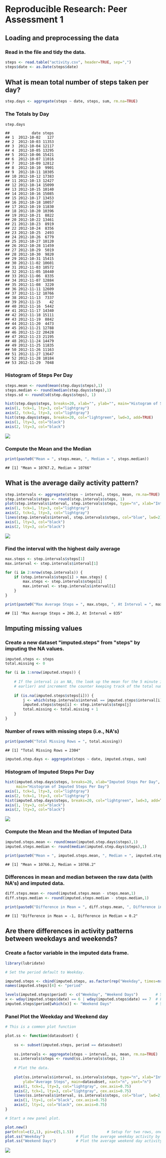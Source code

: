 # Reproducible Research: Peer Assessment 1

## Loading and preprocessing the data


### Read in the file and tidy the data.

```r
steps <- read.table("activity.csv", header=TRUE, sep=",")
steps$date <- as.Date(steps$date)
```

## What is mean total number of steps taken per day?

```r
step.days <- aggregate(steps ~ date, steps, sum, rm.na=TRUE)
```

### The Totals by Day

```r
step.days
```

```
##          date steps
## 1  2012-10-02   127
## 2  2012-10-03 11353
## 3  2012-10-04 12117
## 4  2012-10-05 13295
## 5  2012-10-06 15421
## 6  2012-10-07 11016
## 7  2012-10-09 12812
## 8  2012-10-10  9901
## 9  2012-10-11 10305
## 10 2012-10-12 17383
## 11 2012-10-13 12427
## 12 2012-10-14 15099
## 13 2012-10-15 10140
## 14 2012-10-16 15085
## 15 2012-10-17 13453
## 16 2012-10-18 10057
## 17 2012-10-19 11830
## 18 2012-10-20 10396
## 19 2012-10-21  8822
## 20 2012-10-22 13461
## 21 2012-10-23  8919
## 22 2012-10-24  8356
## 23 2012-10-25  2493
## 24 2012-10-26  6779
## 25 2012-10-27 10120
## 26 2012-10-28 11459
## 27 2012-10-29  5019
## 28 2012-10-30  9820
## 29 2012-10-31 15415
## 30 2012-11-02 10601
## 31 2012-11-03 10572
## 32 2012-11-05 10440
## 33 2012-11-06  8335
## 34 2012-11-07 12884
## 35 2012-11-08  3220
## 36 2012-11-11 12609
## 37 2012-11-12 10766
## 38 2012-11-13  7337
## 39 2012-11-15    42
## 40 2012-11-16  5442
## 41 2012-11-17 14340
## 42 2012-11-18 15111
## 43 2012-11-19  8842
## 44 2012-11-20  4473
## 45 2012-11-21 12788
## 46 2012-11-22 20428
## 47 2012-11-23 21195
## 48 2012-11-24 14479
## 49 2012-11-25 11835
## 50 2012-11-26 11163
## 51 2012-11-27 13647
## 52 2012-11-28 10184
## 53 2012-11-29  7048
```

### Histogram of Steps Per Day

```r
steps.mean <- round(mean(step.days$steps),1)
steps.median <- round(median(step.days$steps),1)
steps.sd <- round(sd(step.days$steps), 1)

hist(step.days$steps, breaks=20, xlab="", ylab="", main="Histogram of Steps Per Day")
axis(1, tck=1, lty=3, col="lightgray")
axis(2, tck=1, lty=3, col="lightgray")
hist(step.days$steps, breaks=20, col="lightgreen", lwd=3, add=TRUE)
axis(1, lty=3, col="black")
axis(2, lty=3, col="black")
```

![](PA1_template_files/figure-html/unnamed-chunk-5-1.png) 

### Compute the Mean and the Median

```r
print(paste0("Mean = ", steps.mean, ", Median = ", steps.median))
```

```
## [1] "Mean = 10767.2, Median = 10766"
```

## What is the average daily activity pattern?

```r
step.intervals <- aggregate(steps ~ interval, steps, mean, rm.na=TRUE)
step.intervals$steps <- round(step.intervals$steps, 1)
plot(step.intervals$interval, step.intervals$steps, type="n", xlab="Interval", ylab="Average Steps", main="Average Steps Per Interval")
axis(1, tck=1, lty=3, col="lightgray")
axis(2, tck=1, lty=3, col="lightgray")
lines(step.intervals$interval, step.intervals$steps, col="blue", lwd=2)
axis(1, lty=3, col="black")
axis(2, lty=3, col="black")
```

![](PA1_template_files/figure-html/unnamed-chunk-7-1.png) 

### Find the interval with the highest daily average

```r
max.steps <- step.intervals$steps[1]
max.interval <- step.intervals$interval[1]

for (i in 2:nrow(step.intervals)) {
    if (step.intervals$steps[i] > max.steps) {
        max.steps <- step.intervals$steps[i]
        max.interval <- step.intervals$interval[i]
    }
}

print(paste0("Max Average Steps = ", max.steps, ", At Interval = ", max.interval))
```

```
## [1] "Max Average Steps = 206.2, At Interval = 835"
```

## Imputing missing values

### Create a new dataset "imputed.steps" from "steps" by imputing the NA values.

```r
imputed.steps <- steps
total.missing <- 0

for (i in 1:nrow(imputed.steps)) {
    
    # If the interval is an NA, the look up the mean for the 5 minute interval (we computed this 
    # earlier) and increment the counter keeping track of the total number of NA's.
    
    if (is.na(imputed.steps$steps[i])) {
        j <- which(step.intervals$interval == imputed.steps$interval[i])
        imputed.steps$steps[i] <- step.intervals$steps[j]
        total.missing <- total.missing + 1
    }
}
```

### Number of rows with missing steps (i.e., NA's)

```r
print(paste0("Total Missing Rows = ", total.missing))
```

```
## [1] "Total Missing Rows = 2304"
```


```r
imputed.step.days <- aggregate(steps ~ date, imputed.steps, sum)
```

### Histogram of Imputed Steps Per Day

```r
hist(imputed.step.days$steps, breaks=20, xlab="Imputed Steps Per Day", 
     main="Histogram of Imputed Steps Per Day")
axis(1, tck=1, lty=3, col="lightgray")
axis(2, tck=1, lty=3, col="lightgray")
hist(imputed.step.days$steps, breaks=20, col="lightgreen", lwd=3, add=TRUE)
axis(1, lty=3, col="black")
axis(2, lty=3, col="black")
```

![](PA1_template_files/figure-html/unnamed-chunk-12-1.png) 

### Compute the Mean and the Median of Imputed Data

```r
imputed.steps.mean <- round(mean(imputed.step.days$steps),1)
imputed.steps.median <- round(median(imputed.step.days$steps),1)
                              
print(paste0("Mean = ", imputed.steps.mean, ", Median = ", imputed.steps.median))
```

```
## [1] "Mean = 10766.2, Median = 10766.2"
```

### Differences in mean and median between the raw data (with NA's) and imputed data.

```r
diff.steps.mean <- round(imputed.steps.mean - steps.mean,1)
diff.steps.median <- round(imputed.steps.median - steps.median,1)

print(paste0("Difference in Mean = ", diff.steps.mean, ", Difference in Median = ", diff.steps.median))
```

```
## [1] "Difference in Mean = -1, Difference in Median = 0.2"
```

## Are there differences in activity patterns between weekdays and weekends?

### Create a factor variable in the imputed data frame.


```r
library(lubridate)

# Set the period default to Weekday.

imputed.steps <- cbind(imputed.steps, as.factor(rep("Weekday", times=nrow(imputed.steps))))
names(imputed.steps)[4] <- "period"

levels(imputed.steps$period) <- c("Weekday", "Weekend Days")        # Setup the factor with two levels.
x <- wday(imputed.steps$date) == 6 | wday(imputed.steps$date) == 7  # Find all Saturdays and Sundays.
imputed.steps$period[which(x)] <- "Weekend Days"                    # Set the period to "Weekend Days".
```

### Panel Plot the Weekday and Weekend day  


```r
# This is a common plot function

plot.ss <- function(datasubset) {
    
    ss <- subset(imputed.steps, period == datasubset)                   # Subset the data.
    
    ss.intervals <- aggregate(steps ~ interval, ss, mean, rm.na=TRUE)   # Aggregate the subset by interval.
    ss.intervals$steps <- round(ss.intervals$steps, 1)
    
    # Plot the data.
    
    plot(ss.intervals$interval, ss.intervals$steps, type="n", xlab="Interval", 
        ylab="Average Steps", main=datasubset, xaxt="n", yaxt="n")
    axis(1, tck=1, lty=3, col="lightgray", cex.axis=0.75)
    axis(2, tck=1, lty=3, col="lightgray", cex.axis=0.75)
    lines(ss.intervals$interval, ss.intervals$steps, col="blue", lwd=2, xaxt="n", yaxt="n")
    axis(1, lty=1, col="black", cex.axis=0.75)
    axis(2, lty=1, col="black", cex.axis=0.75)
}

# Start a new panel plot.

plot.new()
par(mfcol=c(2,1), pin=c(5,1.5))               # Setup for two rows, one column for the two plots.
plot.ss("Weekday")              # Plot the average weekday activity by interval.
plot.ss("Weekend Days")         # Plot the average weekend day activity by interval.
```

![](PA1_template_files/figure-html/unnamed-chunk-16-1.png) 
